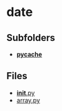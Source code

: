 # date

## Subfolders

- [__pycache__](__pycache__)

## Files

- [__init__.py](__init__.py)
- [array.py](array.py)
